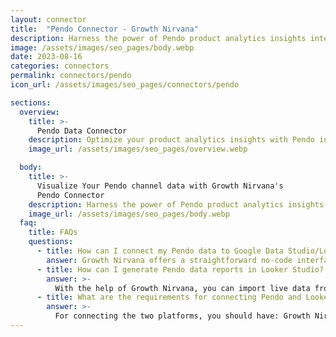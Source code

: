 ```yaml
---
layout: connector
title:  "Pendo Connector - Growth Nirvana"
description: Harness the power of Pendo product analytics insights integrated into Looker Studio for strategic product optimization decisions.
image: /assets/images/seo_pages/body.webp
date: 2023-08-16
categories: connectors
permalink: connectors/pendo
icon_url: /assets/images/seo_pages/connectors/pendo

sections:
  overview:
    title: >-
      Pendo Data Connector
    description: Optimize your product analytics insights with Pendo integration. Seamlessly merge user behavior data from Pendo with Looker Studio's analytical capabilities, unlocking insights that drive product optimization strategies, user experiences, and operational excellence.
    image_url: /assets/images/seo_pages/overview.webp

  body:
    title: >-
      Visualize Your Pendo channel data with Growth Nirvana's
      Pendo Connector
    description: Harness the power of Pendo product analytics insights integrated into Looker Studio for strategic product optimization decisions.
    image_url: /assets/images/seo_pages/body.webp
  faq:
    title: FAQs
    questions:
      - title: How can I connect my Pendo data to Google Data Studio/Looker Studio?
        answer: Growth Nirvana offers a straightforward no-code interface to connect to Pendo data sources.
      - title: How can I generate Pendo data reports in Looker Studio?
        answer: >-
          With the help of Growth Nirvana, you can import live data from Pendo into Looker Studio. These data can be viewed in charts, tables, and dashboards to generate branded reports that can be shared instantly.
      - title: What are the requirements for connecting Pendo and Looker Studio?
        answer: >-
          For connecting the two platforms, you should have: Growth Nirvana Account and Pendo Ads Account
---
```

